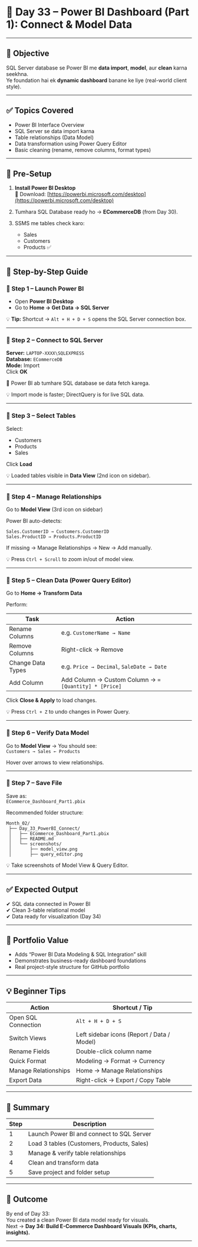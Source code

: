 
# 📅 Day 33 – Power BI Dashboard (Part 1): Connect & Model Data

---

## 🎯 Objective

SQL Server database se Power BI me **data import**, **model**, aur **clean** karna seekhna.  
Ye foundation hai ek **dynamic dashboard** banane ke liye (real-world client style).

---

## ✅ Topics Covered

- Power BI Interface Overview  
- SQL Server se data import karna  
- Table relationships (Data Model)  
- Data transformation using Power Query Editor  
- Basic cleaning (rename, remove columns, format types)

---

## 🧩 Pre-Setup

1. **Install Power BI Desktop**  
   🔗 Download: [https://powerbi.microsoft.com/desktop](https://powerbi.microsoft.com/desktop)

2. Tumhara SQL Database ready ho → **ECommerceDB** (from Day 30).  
3. SSMS me tables check karo:  
   - Sales  
   - Customers  
   - Products ✅

---

## 🚀 Step-by-Step Guide

### 🔹 Step 1 – Launch Power BI
- Open **Power BI Desktop**
- Go to **Home → Get Data → SQL Server**

💡 **Tip:** Shortcut → `Alt + H + D + S` opens the SQL Server connection box.

---

### 🔹 Step 2 – Connect to SQL Server

**Server:** `LAPTOP-XXXX\SQLEXPRESS`  
**Database:** `ECommerceDB`  
**Mode:** Import  
Click **OK**

🧠 Power BI ab tumhare SQL database se data fetch karega.

💡 Import mode is faster; DirectQuery is for live SQL data.

---

### 🔹 Step 3 – Select Tables

Select:  
- Customers  
- Products  
- Sales  

Click **Load**

💡 Loaded tables visible in **Data View** (2nd icon on sidebar).

---

### 🔹 Step 4 – Manage Relationships

Go to **Model View** (3rd icon on sidebar)

Power BI auto-detects:  
```
Sales.CustomerID → Customers.CustomerID
Sales.ProductID → Products.ProductID
```

If missing → Manage Relationships → New → Add manually.

💡 Press `Ctrl + Scroll` to zoom in/out of model view.

---

### 🔹 Step 5 – Clean Data (Power Query Editor)

Go to **Home → Transform Data**

Perform:

| Task | Action |
|------|---------|
| Rename Columns | e.g. `CustomerName → Name` |
| Remove Columns | Right-click → Remove |
| Change Data Types | e.g. `Price → Decimal`, `SaleDate → Date` |
| Add Column | Add Column → Custom Column → `= [Quantity] * [Price]` |

Click **Close & Apply** to load changes.

💡 Press `Ctrl + Z` to undo changes in Power Query.

---

### 🔹 Step 6 – Verify Data Model

Go to **Model View** → You should see:  
`Customers → Sales ← Products`

Hover over arrows to view relationships.

---

### 🔹 Step 7 – Save File

Save as:  
`ECommerce_Dashboard_Part1.pbix`

Recommended folder structure:
```
Month_02/
 ├── Day_33_PowerBI_Connect/
 │   ├── ECommerce_Dashboard_Part1.pbix
 │   ├── README.md
 │   └── screenshots/
 │       ├── model_view.png
 │       ├── query_editor.png
```

💡 Take screenshots of Model View & Query Editor.

---

## ✅ Expected Output

✔ SQL data connected in Power BI  
✔ Clean 3-table relational model  
✔ Data ready for visualization (Day 34)

---

## 🌟 Portfolio Value

- Adds “Power BI Data Modeling & SQL Integration” skill  
- Demonstrates business-ready dashboard foundations  
- Real project-style structure for GitHub portfolio

---

## 💡 Beginner Tips

| Action | Shortcut / Tip |
|--------|----------------|
| Open SQL Connection | `Alt + H + D + S` |
| Switch Views | Left sidebar icons (Report / Data / Model) |
| Rename Fields | Double-click column name |
| Quick Format | Modeling → Format → Currency |
| Manage Relationships | Home → Manage Relationships |
| Export Data | Right-click → Export / Copy Table |

---

## 🧠 Summary

| Step | Description |
|------|--------------|
| 1 | Launch Power BI and connect to SQL Server |
| 2 | Load 3 tables (Customers, Products, Sales) |
| 3 | Manage & verify table relationships |
| 4 | Clean and transform data |
| 5 | Save project and folder setup |

---

## 💼 Outcome

By end of Day 33:  
You created a clean Power BI data model ready for visuals.  
Next → **Day 34: Build E-Commerce Dashboard Visuals (KPIs, charts, insights).**

---
